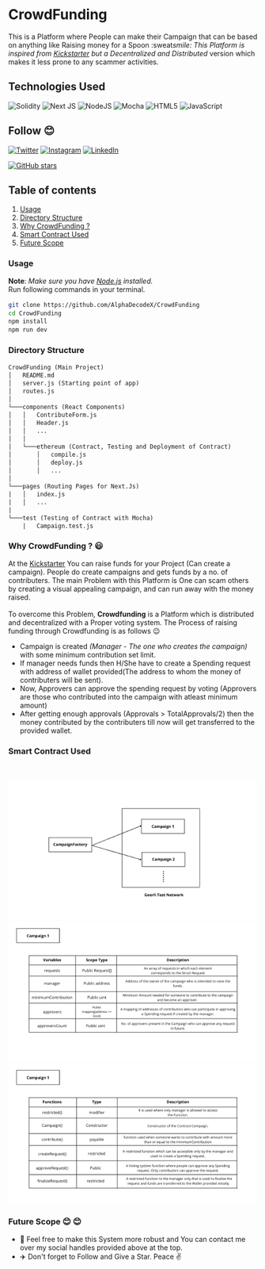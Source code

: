 # CrowdFunding

This is a Platform where People can make their Campaign that can be based on anything like Raising money for a Spoon :sweat*smile:
This Platform is inspired from <u><a href = "https://www.kickstarter.com/">Kickstarter</a></u> but a Decentralized and Distributed* version which makes it less prone to any scammer activities.

## Technologies Used

![Solidity](https://img.shields.io/badge/Solidity-%23363636.svg?style=for-the-badge&logo=solidity&logoColor=white)
![Next JS](https://img.shields.io/badge/Next-black?style=for-the-badge&logo=next.js&logoColor=white)
![NodeJS](https://img.shields.io/badge/node.js-6DA55F?style=for-the-badge&logo=node.js&logoColor=white)
![Mocha](https://img.shields.io/badge/-mocha-%238D6748?style=for-the-badge&logo=mocha&logoColor=white)
![HTML5](https://img.shields.io/badge/html5-%23E34F26.svg?style=for-the-badge&logo=html5&logoColor=white)
![JavaScript](https://img.shields.io/badge/javascript-%23323330.svg?style=for-the-badge&logo=javascript&logoColor=%23F7DF1E)

## Follow :blush:

[![Twitter](https://img.shields.io/badge/Lovepreet_Singh-%231DA1F2.svg?style=for-the-badge&logo=Twitter&logoColor=white)](https://twitter.com/Lovepre15338771)
[![Instagram](https://img.shields.io/badge/AlphaDecodeX-%23E4405F.svg?style=for-the-badge&logo=Instagram&logoColor=white)](https://www.instagram.com/alphadecodex)
[![LinkedIn](https://img.shields.io/badge/Lovepreet_Singh-%230077B5.svg?style=for-the-badge&logo=linkedin&logoColor=white)](https://www.linkedin.com/in/lovepreet-singh-a18a19191/)

[![GitHub stars](https://img.shields.io/github/stars/AlphaDecodeX/CrowdFunding.svg?style=social&label=Star&maxAge=2592000)](https://github.com/AlphaDecodeX/CrowdFunding)

## Table of contents

1. [Usage](#usage)
2. [Directory Structure](#dir)
3. [Why CrowdFunding ?](#why)
4. [Smart Contract Used](#contract)
5. [Future Scope](#future)

### Usage <a name = "usage"></a>

**Note**: _Make sure you have <u><a href = "https://nodejs.org/en/download/">Node.js</a></u> installed._ <br> Run following commands in your terminal.

```bash
git clone https://github.com/AlphaDecodeX/CrowdFunding
cd CrowdFunding
npm install
npm run dev
```

### Directory Structure <a name = "dir"></a>

```
CrowdFunding (Main Project)
│   README.md
│   server.js (Starting point of app)
│   routes.js
│
└───components (React Components)
│   │   ContributeForm.js
│   │   Header.js
│   │   ...
│   │
│   └───ethereum (Contract, Testing and Deployment of Contract)
│       │   compile.js
│       │   deploy.js
│       │   ...
│
└───pages (Routing Pages for Next.Js)
|   │   index.js
|   │   ...
|
└───test (Testing of Contract with Mocha)
    |   Campaign.test.js
```

### Why CrowdFunding ? :smiley:

At the <u><a href = "https://www.kickstarter.com/">Kickstarter</a></u> You can raise funds for your Project (Can create a campaign). People do create campaigns and gets funds by a no. of contributers. The main Problem with this Platform is One can scam others by creating a visual appealing campaign, and can run away with the money raised. <br><br>
To overcome this Problem, **Crowdfunding** is a Platform which is distributed and decentralized with a Proper voting system. The Process of raising funding through Crowdfunding is as follows :wink:

- Campaign is created _(Manager - The one who creates the campaign)_ with some minimum contribution set limit.
- If manager needs funds then H/She have to create a Spending request with address of wallet provided(The address to whom the money of contributers will be sent).
- Now, Approvers can approve the spending request by voting (Approvers are those who contributed into the campaign with atleast minimum amount)
- After getting enough approvals (Approvals > TotalApprovals/2) then the money contributed by the contributers till now will get transferred to the provided wallet.

### Smart Contract Used <a name = "contract"></a>

<br>

![Campaign Factory](./images/CampaignFactory.png)
![Campaign Variables](./images/CampaignVariables.png)
![Campaign Functions](./images/CampaignFunctions.png)

### Future Scope <a name = "future"></a> :blush: :blush:

- :rocket: Feel free to make this System more robust and You can contact me over my social handles provided above at the top.
- :airplane: Don't forget to Follow and Give a Star. Peace :v:
